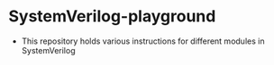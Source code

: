 # SystemVerilog-playground
- This repository holds various instructions for different modules in SystemVerilog

